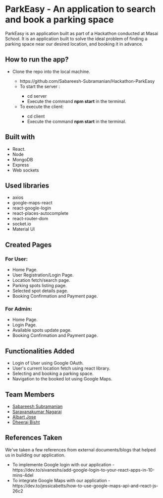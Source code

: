 # ParkEasy - An application to search and book a parking space
ParkEasy is an application built as part of a Hackathon conducted at Masai School. It is an application built to solve the ideal problem of finding a parking space near our desired location, and booking it in advance.

## How to run the app?
<ul>
  <li>Clone the repo into the local machine.</li>
  <ul>
    <li>https://github.com/Sabareesh-Subramanian/Hackathon-ParkEasy</li>
    <li>To start the server :</li>
    <ul>
      <li>cd server</li>
      <li>Execute the command <b>npm start</b> in the terminal.</li>
    </ul>
    <li>To execute the client:</li>
    <ul>
      <li>cd client</li>
      <li>Execute the command <b>npm start</b> in the terminal.</li>
      </ul>
  </ul>
</ul>

## Built with
<ul>
  <li>React.</li>
  <li>Node</li>
  <li>MongoDB</li>
  <li>Express</li>
  <li>Web sockets</li>
</ul>

## Used libraries
<ul>
  <li>axios</li>
  <li>google-maps-react</li>
  <li>react-google-login</li>
  <li>react-places-autocomplete</li>
  <li>react-router-dom</li>
  <li>socket.io</li>
  <li>Material UI</li>
</ul>

## Created Pages 
### For User:
<ul>
  <li>Home Page.</li>
  <li>User Registration/Login Page.</li>
  <li>Location fetch/search page.</li>
  <li>Parking spots listing page.</li>
  <li>Selected spot details page.</li>
  <li>Booking Confirmation and Payment page.</li>
</ul>

### For Admin:
<ul>
  <li>Home Page.</li>
  <li>Login Page.</li>
  <li>Available spots update page.</li>
  <li>Booking Confirmation and Payment page.</li>
</ul>

## Functionalities Added
<ul>
  <li>Login of User using Google OAuth.</li>
  <li>User's current location fetch using react library.</li>
  <li>Selecting and booking a parking space.</li>
  <li>Navigation to the booked lot using Google Maps.</li>
</ul>

## Team Members 
<ul>
<li><a href="https://github.com/Sabareesh-Subramanian">Sabareesh Subramanian</a>
<li><a href="https://github.com/SaravanakumarJN">Saravanakumar Nagaraj</a>
<li><a href="https://github.com/AlbartJose">Albart Jose</a>
<li><a href="https://github.com/dheerajbisht362">Dheeraj Bisht</a>
</ul>

## References Taken
We've taken a few references from external documents/blogs that helped us in building our application.
<ul>
  <li>To implemente Google login with our application - https://dev.to/sivaneshs/add-google-login-to-your-react-apps-in-10-mins-4del</li>
  <li>To integrate Google Maps with our application - https://dev.to/jessicabetts/how-to-use-google-maps-api-and-react-js-26c2</li>
</ul>
